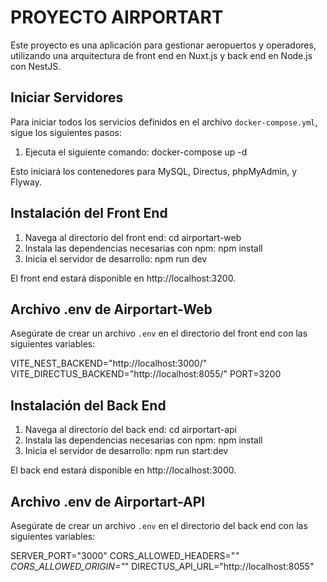 # PROYECTO AIRPORTART

Este proyecto es una aplicación para gestionar aeropuertos y operadores, utilizando una arquitectura de front end en Nuxt.js y back end en Node.js con NestJS.

## Iniciar Servidores

Para iniciar todos los servicios definidos en el archivo `docker-compose.yml`, sigue los siguientes pasos:

1. Ejecuta el siguiente comando:
   docker-compose up -d

Esto iniciará los contenedores para MySQL, Directus, phpMyAdmin, y Flyway.

## Instalación del Front End

1. Navega al directorio del front end:
   cd airportart-web
2. Instala las dependencias necesarias con npm:
   npm install
3. Inicia el servidor de desarrollo:
   npm run dev

El front end estará disponible en http://localhost:3200.

## Archivo .env de Airportart-Web

Asegúrate de crear un archivo `.env` en el directorio del front end con las siguientes variables:

VITE_NEST_BACKEND="http://localhost:3000/"
VITE_DIRECTUS_BACKEND="http://localhost:8055/"
PORT=3200

## Instalación del Back End

1. Navega al directorio del back end:
   cd airportart-api
2. Instala las dependencias necesarias con npm:
   npm install
3. Inicia el servidor de desarrollo:
   npm run start:dev

El back end estará disponible en http://localhost:3000.

## Archivo .env de Airportart-API

Asegúrate de crear un archivo `.env` en el directorio del back end con las siguientes variables:

SERVER_PORT="3000"
CORS_ALLOWED_HEADERS="*"
CORS_ALLOWED_ORIGIN="*"
DIRECTUS_API_URL="http://localhost:8055"

